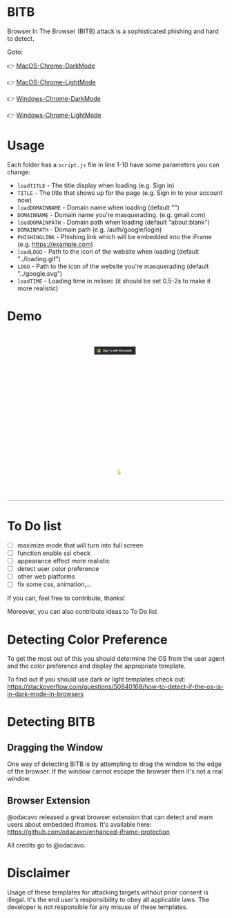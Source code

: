 # BITB

Browser In The Browser (BITB) attack is a sophisticated phishing and hard to detect.

Goto:

👉 [MacOS-Chrome-DarkMode](https://www.ltp110.tk/BITB-Phishing/MacOS-Chrome-DarkMode)

👉 [MacOS-Chrome-LightMode](https://www.ltp110.tk/BITB-Phishing/MacOS-Chrome-LightMode)

👉 [Windows-Chrome-DarkMode](https://www.ltp110.tk/BITB-Phishing/Windows-Chrome-DarkMode)

👉 [Windows-Chrome-LightMode](https://www.ltp110.tk/BITB-Phishing/Windows-Chrome-LightMode)

# Usage

Each folder has a `script.js` file in line 1-10 have some parameters you can change:

- `loadTITLE` - The title display when loading (e.g. Sign in)
- `TITLE` - The title that shows up for the page (e.g. Sign in to your account now)
- `loadDOMAINNAME` - Domain name when loading (default "")
- `DOMAINNAME` - Domain name you're masquerading. (e.g. gmail.com)
- `loadDOMAINPATH` - Domain path when loading (default "about:blank")
- `DOMAINPATH` - Domain path (e.g. /auth/google/login)
- `PHISHINGLINK` - Phishing link which will be embedded into the iFrame (e.g. https://example.com)
- `loadLOGO` - Path to the icon of the website when loading (default "../loading.gif")
- `LOGO` - Path to the icon of the website you're masquerading (default "../google.svg")
- `loadTIME` - Loading time in milisec (it should be set 0.5-2s to make it more realistic)

# Demo

![Demo](/demo.gif)

# To Do list

- [ ] maximize mode that will turn into full screen
- [ ] function enable ssl check
- [ ] appearance effect more realistic
- [ ] detect user color preference
- [ ] other web platforms
- [ ] fix some css, animation,...

If you can, feel free to contribute, thanks!

Moreover, you can also contribute ideas to To Do list

# Detecting Color Preference

To get the most out of this you should determine the OS from the user agent and the color preference and display the appropriate template.

To find out if you should use dark or light templates check out: https://stackoverflow.com/questions/50840168/how-to-detect-if-the-os-is-in-dark-mode-in-browsers

# Detecting BITB

## Dragging the Window

One way of detecting BITB is by attempting to drag the window to the edge of the browser. If the window cannot escape the browser then it's not a real window. 

## Browser Extension

@odacavo released a great browser extension that can detect and warn users about embedded iframes. It's available here: https://github.com/odacavo/enhanced-iframe-protection

All credits go to @odacavo.

# Disclaimer

Usage of these templates for attacking targets without prior consent is illegal. It's the end user's responsibility to obey all applicable laws. The developer is not responsible for any misuse of these templates.
